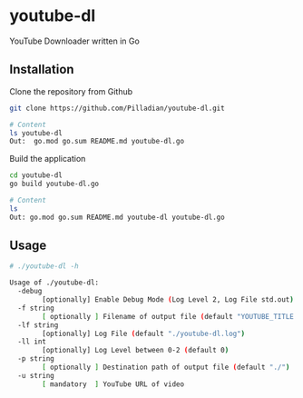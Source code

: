 # youtube-dl
YouTube Downloader written in Go

## Installation
Clone the repository from Github
```bash
git clone https://github.com/Pilladian/youtube-dl.git

# Content
ls youtube-dl
Out:  go.mod go.sum README.md youtube-dl.go
```

Build the application
```bash
cd youtube-dl
go build youtube-dl.go

# Content
ls
Out: go.mod go.sum README.md youtube-dl youtube-dl.go
```

## Usage
```bash
# ./youtube-dl -h

Usage of ./youtube-dl:
  -debug
        [optionally] Enable Debug Mode (Log Level 2, Log File std.out)
  -f string
        [ optionally ] Filename of output file (default "YOUTUBE_TITLE.mp4")
  -lf string
        [optionally] Log File (default "./youtube-dl.log")
  -ll int
        [optionally] Log Level between 0-2 (default 0)
  -p string
        [ optionally ] Destination path of output file (default "./")
  -u string
        [ mandatory  ] YouTube URL of video
```